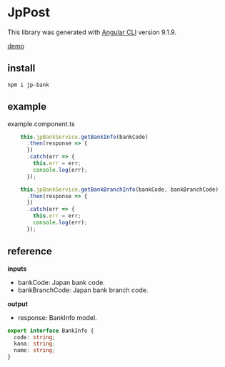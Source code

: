 # JpPost

This library was generated with [Angular CLI](https://github.com/angular/angular-cli) version 9.1.9.

[demo](https://koichi-ezato.github.io/angular-libraries/#/jp-bank)

## install

```shell script
npm i jp-bank
```

## example
example.component.ts
```typescript
    this.jpBankService.getBankInfo(bankCode)
      .then(response => {
      })
      .catch(err => {
        this.err = err;
        console.log(err);
      });
```

```typescript
    this.jpBankService.getBankBranchInfo(bankCode, bankBranchCode)
      .then(response => {
      })
      .catch(err => {
        this.err = err;
        console.log(err);
      });
```

## reference
**inputs**
* bankCode: Japan bank code.
* bankBranchCode: Japan bank branch code.

**output**
* response: BankInfo model.

```typescript
export interface BankInfo {
  code: string;
  kana: string;
  name: string;
}
```
